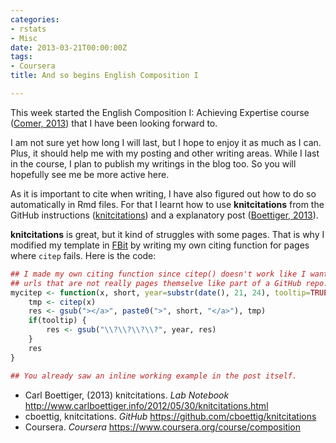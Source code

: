 ```yaml
---
categories:
- rstats
- Misc
date: 2013-03-21T00:00:00Z
tags:
- Coursera
title: And so begins English Composition I

---
```


<p>This week started the English Composition I: Achieving Expertise course (<span class="showtooltip" title="(2013). Coursera.  https://www.coursera.org/ [Online.  last-accessed: 2013-03-21 03:47:13].   https://www.coursera.org/course/composition."><a href="https://www.coursera.org/course/composition">Comer, 2013</a></span>) that I have been looking forward to.</p>
<p>I am not sure yet how long I will last, but I hope to enjoy it as much as I can. Plus, it should help me with my posting and other writing areas. While I last in the course, I plan to publish my writings in the blog too. So you will hopefully see me be more active here.</p>
<p>As it is important to cite when writing, I have also figured out how to do so automatically in Rmd files. For that I learnt how to use <strong>knitcitations</strong> from the GitHub instructions (<span class="showtooltip" title="cboettig (2013). knitcitations.   https://github.com/cboettig/knitcitations [Online. last-accessed:  2013-03-21 03:19:44].   https://github.com/cboettig/knitcitations."><a href="https://github.com/cboettig/knitcitations">knitcitations</a></span>) and a explanatory post (<span class="showtooltip" title="Boettiger C (2013). knitcitations.   http://www.carlboettiger.info/2012/05/30/knitcitations.html  [Online. last-accessed: 2013-03-21 02:15:41].   http://www.carlboettiger.info/2012/05/30/knitcitations.html."><a href="http://www.carlboettiger.info/2012/05/30/knitcitations.html">Boettiger, 2013</a></span>).</p>
<p><strong>knitcitations</strong> is great, but it kind of struggles with some pages. That is why I modified my template in <a href="https://github.com/lcolladotor/FBit">FBit</a> by writing my own citing function for pages where <code>citep</code> fails. Here is the code:</p>

```r
## I made my own citing function since citep() doesn't work like I want to with
## urls that are not really pages themselve like part of a GitHub repo.
mycitep <- function(x, short, year=substr(date(), 21, 24), tooltip=TRUE) {
	tmp <- citep(x)
	res <- gsub("></a>", paste0(">", short, "</a>"), tmp)
	if(tooltip) {
		res <- gsub("\\?\\?\\?\\?", year, res)
	}
	res
}

## You already saw an inline working example in the post itself.
```

<ul><li>Carl Boettiger, (2013) knitcitations. <em>Lab Notebook</em> <a href="http://www.carlboettiger.info/2012/05/30/knitcitations.html"><a href="http://www.carlboettiger.info/2012/05/30/knitcitations.html">http://www.carlboettiger.info/2012/05/30/knitcitations.html</a></a></li>
<li>cboettig, knitcitations. <em>GitHub</em> <a href="https://github.com/cboettig/knitcitations"><a href="https://github.com/cboettig/knitcitations">https://github.com/cboettig/knitcitations</a></a></li>
<li>Coursera. <em>Coursera</em> <a href="https://www.coursera.org/course/composition"><a href="https://www.coursera.org/course/composition">https://www.coursera.org/course/composition</a></a></li>
</ul>
